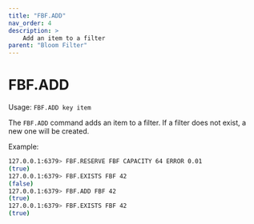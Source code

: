 ```yaml
---
title: "FBF.ADD"
nav_order: 4
description: >
    Add an item to a filter
parent: "Bloom Filter"
---
```


# FBF.ADD

Usage: `FBF.ADD key item`

The `FBF.ADD` command adds an item to a filter. If a filter does not exist, a new one will be created.

Example:

```bash
127.0.0.1:6379> FBF.RESERVE FBF CAPACITY 64 ERROR 0.01
(true)
127.0.0.1:6379> FBF.EXISTS FBF 42
(false)
127.0.0.1:6379> FBF.ADD FBF 42
(true)
127.0.0.1:6379> FBF.EXISTS FBF 42
(true)
```
